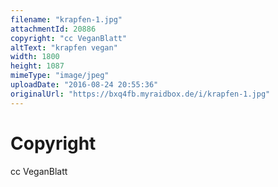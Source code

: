 ```yaml
---
filename: "krapfen-1.jpg"
attachmentId: 20886
copyright: "cc VeganBlatt"
altText: "krapfen vegan"
width: 1800
height: 1087
mimeType: "image/jpeg"
uploadDate: "2016-08-24 20:55:36"
originalUrl: "https://bxq4fb.myraidbox.de/i/krapfen-1.jpg"
---
```


# Copyright

cc VeganBlatt
